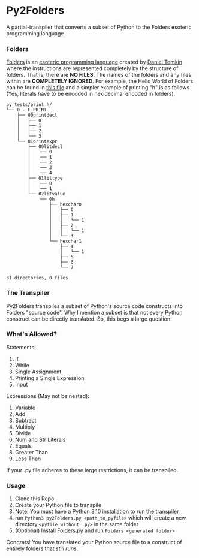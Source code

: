 # Py2Folders
A partial-transpiler that converts a subset of Python to the Folders esoteric programming language

### Folders
[Folders](https://danieltemkin.com/Esolangs/Folders/) is an [esoteric programming language](https://esolangs.org/wiki/Esoteric_programming_language) created by [Daniel Temkin](https://danieltemkin.com/) where the instructions are represented completely by the structure of folders. That is, there are **NO FILES**. The names of the folders and any files within are **COMPLETELY IGNORED**. For example, the Hello World of Folders can be found in [this file](https://github.com/DanielRJohnson/Py2Folders/blob/main/hello_world_structure.txt) and a simpler example of printing "h" is as follows (Yes, literals have to be encoded in hexidecimal encoded in folders).

```
py_tests/print_h/
└── 0 - F_PRINT
    ├── 00printdecl
    │   ├── 0
    │   ├── 1
    │   ├── 2
    │   └── 3
    └── 01printexpr
        ├── 00litdecl
        │   ├── 0
        │   ├── 1
        │   ├── 2
        │   ├── 3
        │   └── 4
        ├── 01littype
        │   ├── 0
        │   └── 1
        └── 02litvalue
            └── 0h
                ├── hexchar0
                │   ├── 0
                │   ├── 1
                │   │   └── 1
                │   ├── 2
                │   │   └── 1
                │   └── 3
                └── hexchar1
                    ├── 4
                    │   └── 1
                    ├── 5
                    ├── 6
                    └── 7

31 directories, 0 files
```

### The Transpiler
Py2Folders transpiles a subset of Python's source code constructs into Folders "source code". Why I mention a subset is that not every Python construct can be directly translated. So, this begs a large question:

### What's Allowed?
Statements:
1. If
2. While
3. Single Assignment
4. Printing a Single Expression
5. Input

Expressions (May not be nested):
1. Variable
2. Add
3. Subtract
4. Multiply
5. Divide
6. Num and Str Literals
7. Equals
8. Greater Than
9. Less Than

If your .py file adheres to these large restrictions, it can be transpiled.

### Usage
1. Clone this Repo
2. Create your Python file to transpile
3. Note: You must have a Python 3.10 installation to run the transpiler
4. run `Python3 py2Folders.py <path_to_pyfile>` which will create a new directory `<pyfile without .py>` in the same folder
5. (Optional) Install [Folders.py](https://github.com/SinaKhalili/Folders.py) and run `Folders <generated folder>`

Congrats! You have translated your Python source file to a construct of entirely folders that *still runs*.
